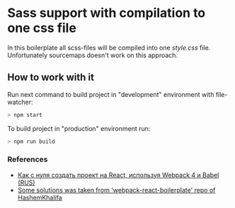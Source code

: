 # Sass support with compilation to one css file

In this boilerplate all scss-files will be compiled into one _style.css_ file. Unfortunately sourcemaps doesn't work on this approach.

## How to work with it

Run next command to build project in "development" environment with file-watcher:

```bash
> npm start
```

To build project in "production" environment run:

```bash
> npm run build
```

### References

- [Как с нуля создать проект на React, используя Webpack 4 и Babel (RUS)](https://medium.com/nuances-of-programming/%D0%BA%D0%B0%D0%BA-%D1%81-%D0%BD%D1%83%D0%BB%D1%8F-%D1%81%D0%BE%D0%B7%D0%B4%D0%B0%D1%82%D1%8C-%D0%BF%D1%80%D0%BE%D0%B5%D0%BA%D1%82-%D0%BD%D0%B0-react-%D0%B8%D1%81%D0%BF%D0%BE%D0%BB%D1%8C%D0%B7%D1%83%D1%8F-webpack-4-%D0%B8-babel-172c256d228)
- [Some solutions was taken from 'webpack-react-boilerplate' repo of HashemKhalifa](https://github.com/HashemKhalifa/webpack-react-boilerplate)
